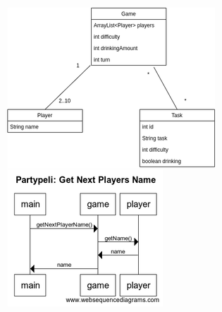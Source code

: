 ![alt text](https://raw.githubusercontent.com/ihqminna/PartyPeli/master/Partypeli/partypeli.png)
![alt text](Partypeli/getNextPlayersName.png)
